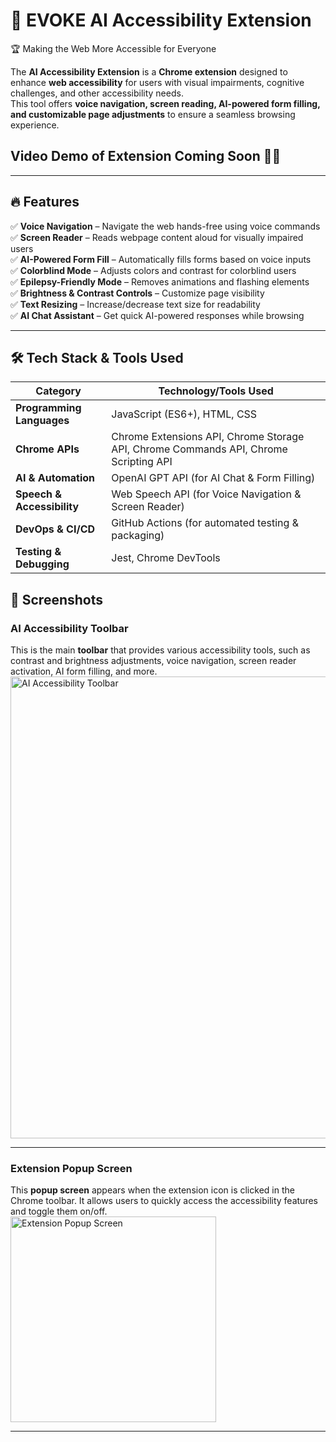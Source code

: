 # 🚀 EVOKE AI Accessibility Extension  

 🏆 Making the Web More Accessible for Everyone  

The **AI Accessibility Extension** is a **Chrome extension** designed to enhance **web accessibility** for users with visual impairments, cognitive challenges, and other accessibility needs.  
This tool offers **voice navigation, screen reading, AI-powered form filling, and customizable page adjustments** to ensure a seamless browsing experience.
## Video Demo of Extension Coming Soon 🤩🔥

---

## 🔥 Features  
✅ **Voice Navigation** – Navigate the web hands-free using voice commands  
✅ **Screen Reader** – Reads webpage content aloud for visually impaired users  
✅ **AI-Powered Form Fill** – Automatically fills forms based on voice inputs  
✅ **Colorblind Mode** – Adjusts colors and contrast for colorblind users  
✅ **Epilepsy-Friendly Mode** – Removes animations and flashing elements  
✅ **Brightness & Contrast Controls** – Customize page visibility  
✅ **Text Resizing** – Increase/decrease text size for readability  
✅ **AI Chat Assistant** – Get quick AI-powered responses while browsing  

---

## 🛠 Tech Stack & Tools Used  

| Category              | Technology/Tools Used |
|----------------------|--------------------|
| **Programming Languages** | JavaScript (ES6+), HTML, CSS |
| **Chrome APIs** | Chrome Extensions API, Chrome Storage API, Chrome Commands API, Chrome Scripting API |
| **AI & Automation** | OpenAI GPT API (for AI Chat & Form Filling) |
| **Speech & Accessibility** | Web Speech API (for Voice Navigation & Screen Reader) |
| **DevOps & CI/CD** | GitHub Actions (for automated testing & packaging) |
| **Testing & Debugging** | Jest, Chrome DevTools |

## 📸 Screenshots  

###  AI Accessibility Toolbar  
This is the main **toolbar** that provides various accessibility tools, such as contrast and brightness adjustments, voice navigation, screen reader activation, AI form filling, and more.  
<img width="739" alt="AI Accessibility Toolbar" src="https://github.com/user-attachments/assets/4403049e-9e45-422c-93ce-ac4032b2c2c1" />

---

###  Extension Popup Screen  
This **popup screen** appears when the extension icon is clicked in the Chrome toolbar. It allows users to quickly access the accessibility features and toggle them on/off.  
<img width="329" alt="Extension Popup Screen" src="https://github.com/user-attachments/assets/c1adfc69-2400-4b00-9ab9-f4f97b86f47d" />

---

